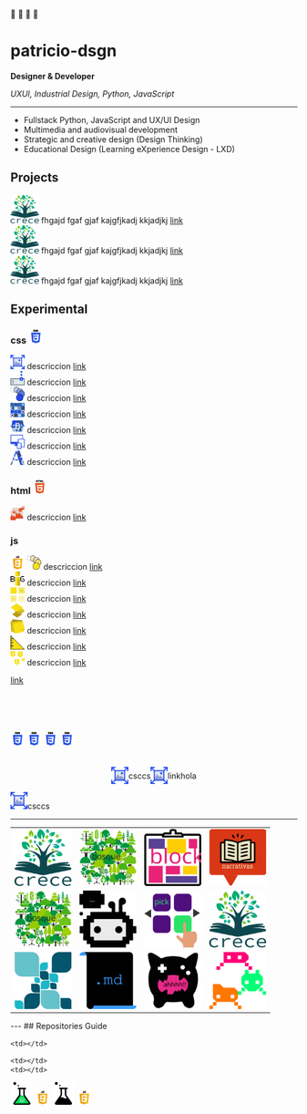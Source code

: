 🦊 🚀 💭 👾 
# patricio-dsgn
**Designer & Developer**

*UXUI, Industrial Design, Python, JavaScript*

---

- Fullstack Python, JavaScript and UX/UI Design
- Multimedia and audiovisual development
- Strategic and creative design (Design Thinking)
- Educational Design (Learning eXperience Design - LXD)

## Projects
<img style="display: inline;" src="./extras/logos/pro-crece.svg" width="50px"/> fhgajd fgaf gjaf kajgfjkadj kkjadjkj <a href="https://github.com/patricio-dsgn/michify-v2">link</a><br>
<img style="display: inline;" src="./extras/logos/pro-crece.svg" width="50px"/> fhgajd fgaf gjaf kajgfjkadj kkjadjkj <a href="https://github.com/patricio-dsgn/michify-v2">link</a><br>
<img style="display: inline;" src="./extras/logos/pro-crece.svg" width="50px"/> fhgajd fgaf gjaf kajgfjkadj kkjadjkj <a href="https://github.com/patricio-dsgn/michify-v2">link</a><br>

## Experimental

### css <img src="./extras/icon/__css.svg" width="25px">
<img style="display: inline;" src="./extras/logos/css-img-full.svg" width="25px"/> descriccion <a href="https://github.com/patricio-dsgn/michify-v2">link</a><br>
<img style="display: inline;" src="./extras/logos/css-inputs.svg" width="25px"/> descriccion <a href="https://github.com/patricio-dsgn/michify-v2">link</a><br>
<img style="display: inline;" src="./extras/logos/css-keyframes.svg" width="25px"/> descriccion <a href="https://github.com/patricio-dsgn/michify-v2">link</a><br>
<img style="display: inline;" src="./extras/logos/css-pattern.svg" width="25px"/> descriccion <a href="https://github.com/patricio-dsgn/michify-v2">link</a><br>
<img style="display: inline;" src="./extras/logos/css-bootstrap-patch.svg" width="25x"> descriccion <a href="https://github.com/patricio-dsgn/michify-v2">link</a><br>
<img style="display: inline;" src="./extras/logos/css-responsive.svg" width="25x"> descriccion <a href="https://github.com/patricio-dsgn/michify-v2">link</a><br>
<img style="display: inline;" src="./extras/logos/css-text-bg.svg" width="25x"> descriccion <a href="https://github.com/patricio-dsgn/michify-v2">link</a><br>

### html <img src="./extras/icon/__html.svg" width="25px">
<img style="display: inline;" src="./extras/logos/html-responsive-img.svg" width="25px"> descriccion <a href="https://github.com/patricio-dsgn/michify-v2">link</a><br>


### js
<img style="display: inline;" src="./extras/icon/__javascript.svg" width="25px">
<img style="display: inline;" src="./extras/logos/js-animations-flash.svg" width="25px"> descriccion <a href="https://github.com/patricio-dsgn/michify-v2">link</a><br>
<img style="display: inline;" src="./extras/logos/js-big-text.svg" width="25px"> descriccion <a href="https://github.com/patricio-dsgn/michify-v2">link</a><br>
<img style="display: inline;" src="./extras/logos/js-lazyloading.svg" width="25px"> descriccion <a href="https://github.com/patricio-dsgn/michify-v2">link</a><br>
<img style="display: inline;" src="./extras/logos/js-parallax.svg" width="25px"> descriccion <a href="https://github.com/patricio-dsgn/michify-v2">link</a><br>
<img style="display: inline;" src="./extras/logos/js-post-it.svg" width="25px"> descriccion <a href="https://github.com/patricio-dsgn/michify-v2">link</a><br>
<img style="display: inline;" src="./extras/logos/js-ruler.svg" width="25px"> descriccion <a href="https://github.com/patricio-dsgn/michify-v2">link</a><br>
<img style="display: inline;" src="./extras/logos/js-tooltip.svg" width="25px"> descriccion <a href="https://github.com/patricio-dsgn/michify-v2">link</a><br>


<a href="https://github.com/patricio-dsgn/michify-v2">link</a><br>
<br>
<br>
<br>
<br>
</td>
</td>
  </tr>
  <tr>
<img src="./extras/icon/__css.svg" width="25px"></td>
</td>
</td>
  </tr>
  <tr>
<img src="./extras/icon/__css.svg" width="25px"></td>
</td>
</td>
  </tr>
  <tr>
<img src="./extras/icon/__css.svg" width="25px">
<img src="./extras/icon/__css.svg" width="25px"></td>
</td>
</td>
  </tr>



<br>
<br>
<br>



<div style="display: flex; flex:wrap; justify-content: center; align-items: center;">
  <img width="30px" src="./extras/logos/css-img-full.svg" alt="alt text" title="image Title" style="display: inline;"/>csccs<img width="30px" src="./extras/logos/css-img-full.svg" alt="alt text" title="image Title" style="display: inline;"/>
  <a src="https://github.com/patricio-dsgn/michify-v2">link</a>
  <span>hola</span>
</div>

<img width="30px" src="./extras/logos/css-img-full.svg" alt="alt text" title="image Title" style="display: inline;"/>csccs


---
<table>
  <tr>
    <td><a src="https://github.com/patricio-dsgn/michify-v2"><img src="./extras/logos/pro-crece.svg" width="100px"></a></td>
    <td><a src="https://github.com/patricio-dsgn/michify-v2"><img src="./extras/logos/pro-bosque.svg" width="100px"></a></td>
    <td><a src="https://github.com/patricio-dsgn/michify-v2"><img src="./extras/logos/pro-block.svg" width="100px"></a></td>
    <td><a src="https://github.com/patricio-dsgn/michify-v2"><img src="./extras/logos/pro-books.svg" width="100px"></a></td>
  </tr>
  <tr>
<td><img src="./extras/logos/pro-bosque.svg" width="100px"></td>
<td><img src="./extras/logos/pro-bot.svg" width="100px"></td>
<td><img src="./extras/logos/pro-catalogue.svg" width="100px"></td>
<td><img src="./extras/logos/pro-crece.svg" width="100px"></td>
  </tr>
  <tr>
  </tr>
  <tr>
<td><img src="./extras/logos/pro-explore.svg" width="100px"></td>
<td><img src="./extras/logos/pro-md.svg" width="100px"></td>
<td><img src="./extras/logos/pro-play.svg" width="100px"></td>
<td><img src="./extras/logos/pro-source-invaders.svg" width="100px"></td>
  </tr>
  <tr>
  </tr>
</table>
---
## Repositories Guide


    <td></td>
  </tr>
  <tr>
    
    <td></td>
    <td></td>
  </tr>
  <tr>
    <td></td>
    <td></td>
  </tr>
  <tr>
    <td><img src="./extras/logos/lab-whatsapp.svg" width="40px"></td>
    <td><img src="./extras/icon/__javascript.svg" width="25px"></td>
    <td></td>
    <td></td>
  </tr>
  <tr>
    <td><img src="./extras/logos/lab.svg" width="40px"></td>
    <td><img src="./extras/icon/__javascript.svg" width="25px"></td>
    <td></td>
    <td></td>
  </tr>
</table>

